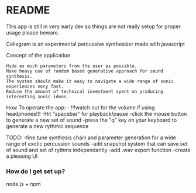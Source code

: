 # README #

This app is still in very early dev so things are not really setup for proper usage please beware.

Collegram is an experimental percussive synthesizer made with javascript

Concept of the application

    Hide as much parameters from the user as possible.
    Make heavy use of random based generative approach for sound synthesis.
    The system should make it easy to navigate a wide range of sonic experiences very fast.
    Reduce the amount of technical investment spent on producing interesting sonic ideas.

How To operate the app:
    - !!!watch out for the volume if using headphones!!!
    -Hit "spacebar" for playback/pause
    -click the mouse button to generate a new set of sound
    -press the "q" key on your keyboard to generate a new rythmic sequence

TODO:
    -fine tune synthesis chain and parameter generation for a wide range of exotic percussion sounds
    -add snapshot system that can save set of sound and set of rythms independantly
    -add .wav export function
    -create a pleasing UI

### How do I get set up? ###

node.js + npm
